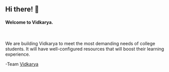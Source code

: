 ## Hi there! 👋
<h4>Welcome to Vidkarya.</h4>
<br>

 We are building Vidkarya to meet the most demanding needs of college students.
 It will have well-configured resources that will boost their learning experience.

-Team [Vidkarya](https://vidkarya.com/)
